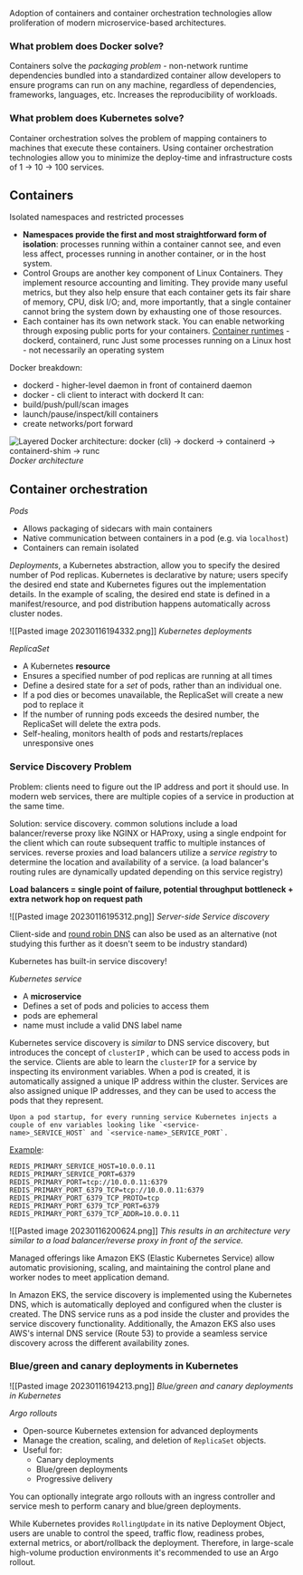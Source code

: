 
Adoption of containers and container orchestration technologies allow proliferation of modern microservice-based architectures.

### What problem does Docker solve?

Containers solve the *packaging problem* - non-network runtime dependencies bundled into a standardized container allow developers to ensure programs can run on any machine, regardless of dependencies, frameworks, languages, etc. Increases the reproducibility of workloads.

### What problem does Kubernetes solve?

Container orchestration solves the problem of mapping containers to machines that execute these containers. Using container orchestration technologies allow you to minimize the deploy-time and infrastructure costs of 1 -> 10 -> 100 services. 

## Containers

Isolated namespaces and restricted processes
- **Namespaces provide the first and most straightforward form of isolation**: processes running within a container cannot see, and even less affect, processes running in another container, or in the host system.
- Control Groups are another key component of Linux Containers. They implement resource accounting and limiting. They provide many useful metrics, but they also help ensure that each container gets its fair share of memory, CPU, disk I/O; and, more importantly, that a single container cannot bring the system down by exhausting one of those resources.
- Each container has its own network stack. You can enable networking through exposing public ports for your containers. 
[Container runtimes](https://iximiuz.com/en/posts/implementing-container-runtime-shim/?z=100) - dockerd, containerd, runc
Just some processes running on a Linux host - not necessarily an operating system

Docker breakdown:
- dockerd - higher-level daemon in front of containerd daemon
- docker - cli client to interact with dockerd
It can:
- build/push/pull/scan images
- launch/pause/inspect/kill containers
- create networks/port forward

![Layered Docker architecture: docker (cli) -> dockerd -> containerd -> containerd-shim -> runc](https://iximiuz.com/journey-from-containerization-to-orchestration-and-beyond/docker-containerd-runc-2000-opt.png)
*Docker architecture*

## Container orchestration

*Pods*
- Allows packaging of sidecars with main containers
- Native communication between containers in a pod (e.g. via `localhost`)
- Containers can remain isolated

*Deployments*, a Kubernetes abstraction, allow you to specify the desired number of Pod replicas. Kubernetes is declarative by nature; users specify the desired end state and Kubernetes figures out the implementation details. In the example of scaling, the desired end state is defined in a manifest/resource, and pod distribution happens automatically across cluster nodes.

![[Pasted image 20230116194332.png]]
*Kubernetes deployments*

*ReplicaSet*
- A Kubernetes **resource**
- Ensures a specified number of pod replicas are running at all times
- Define a desired state for a *set* of pods, rather than an individual one.
- If a pod dies or becomes unavailable, the ReplicaSet will create a new pod to replace it
- If the number of running pods exceeds the desired number, the ReplicaSet will delete the extra pods.
- Self-healing, monitors health of pods and restarts/replaces unresponsive ones

### Service Discovery Problem

Problem: clients need to figure out the IP address and port it should use. In modern web services, there are multiple copies of a service in production at the same time.

Solution: service discovery. common solutions include a load balancer/reverse proxy like NGINX or HAProxy, using a single endpoint for the client which can route subsequent traffic to multiple instances of services. reverse proxies and load balancers utilize a *service registry* to determine the location and availability of a service. (a load balancer's routing rules are dynamically updated depending on this service registry)

**Load balancers = single point of failure, potential throughput bottleneck + extra network hop on request path**

![[Pasted image 20230116195312.png]]
*Server-side Service discovery*

Client-side and [round robin DNS](https://en.wikipedia.org/wiki/Round-robin_DNS) can also be used as an alternative (not studying this further as it doesn't seem to be industry standard)

Kubernetes has built-in service discovery! 

*Kubernetes service*
- A **microservice**
- Defines a set of pods and policies to access them
- pods are ephemeral
- name must include a valid DNS label name

Kubernetes service discovery is *similar* to DNS service discovery, but introduces the concept of `clusterIP` , which can be used to access pods in the service. Clients are able to learn the `clusterIP` for a service by inspecting its environment variables. When a pod is created, it is automatically assigned a unique IP address within the cluster. Services are also assigned unique IP addresses, and they can be used to access the pods that they represent.

```
Upon a pod startup, for every running service Kubernetes injects a couple of env variables looking like `<service-name>_SERVICE_HOST` and `<service-name>_SERVICE_PORT`.
```

[Example](https://kubernetes.io/docs/concepts/services-networking/service/#environment-variables):

```
REDIS_PRIMARY_SERVICE_HOST=10.0.0.11
REDIS_PRIMARY_SERVICE_PORT=6379
REDIS_PRIMARY_PORT=tcp://10.0.0.11:6379
REDIS_PRIMARY_PORT_6379_TCP=tcp://10.0.0.11:6379
REDIS_PRIMARY_PORT_6379_TCP_PROTO=tcp
REDIS_PRIMARY_PORT_6379_TCP_PORT=6379
REDIS_PRIMARY_PORT_6379_TCP_ADDR=10.0.0.11
```

![[Pasted image 20230116200624.png]]
*This results in an architecture very similar to a load balancer/reverse proxy in front of the service.*

Managed offerings like Amazon EKS (Elastic Kubernetes Service) allow automatic provisioning, scaling, and maintaining the control plane and worker nodes to meet application demand.

In Amazon EKS, the service discovery is implemented using the Kubernetes DNS, which is automatically deployed and configured when the cluster is created. The DNS service runs as a pod inside the cluster and provides the service discovery functionality. Additionally, the Amazon EKS also uses AWS's internal DNS service (Route 53) to provide a seamless service discovery across the different availability zones.

### Blue/green and canary deployments in Kubernetes


![[Pasted image 20230116194213.png]]
*Blue/green and canary deployments in Kubernetes*

*Argo rollouts*
- Open-source Kubernetes extension for advanced deployments
- Manage the creation, scaling, and deletion of `ReplicaSet` objects.
- Useful for:
	- Canary deployments
	- Blue/green deployments
	- Progressive delivery

You can optionally integrate argo rollouts with an ingress controller and service mesh to perform canary and blue/green deployments. 

While Kubernetes provides `RollingUpdate` in its native Deployment Object, users are unable to control the speed, traffic flow, readiness probes, external metrics, or abort/rollback the deployment. Therefore, in large-scale high-volume production environments it's recommended to use an Argo rollout. 

